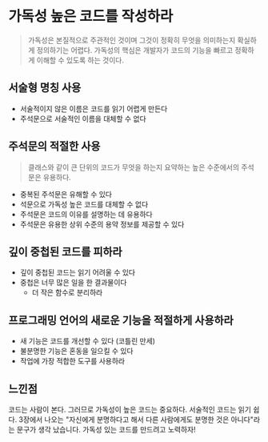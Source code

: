# 가독성 높은 코드를 작성하라
> 가독성은 본질적으로 주관적인 것이며 그것이 정확히 무엇을 의미하는지 확실하게 정의하기는 어렵다. 가독성의 핵심은 개발자가 코드의 기능을 빠르고 정확하게 이해할 수 있도록 하는 것이다.

## 서술형 명칭 사용
- 서술적이지 않은 이름은 코드를 읽기 어렵게 만든다
- 주석문으로 서술적인 이름을 대체할 수 없다

## 주석문의 적절한 사용
> 클래스와 같이 큰 단위의 코드가 무엇을 하는지 요약하는 높은 수준에서의 주석문은 유용하다.
- 중복된 주석문은 유해할 수 있다
- 석문으로 가독성 높은 코드를 대체할 수 없다
- 주석문은 코드의 이유를 설명하는 데 유용하다
- 주석문은 유용한 상위 수준의 용약 정보를 제공할 수 있다

## 깊이 중첩된 코드를 피하라
- 깊이 중첩된 코드는 읽기 어려울 수 있다
- 중첩은 너무 많은 일을 한 결과물이다
  - 더 작은 함수로 분리하라

## 프로그래밍 언어의 새로운 기능을 적절하게 사용하라
- 새 기능은 코드를 개선할 수 있다 (코틀린 만세)
- 불분명한 기능은 혼동을 일으킬 수 있다
- 작업에 가장 적합한 도구를 사용하라

## 느낀점 
코드는 사람이 본다. 그러므로 가독성이 높은 코드는 중요하다. 서술적인 코드는 읽기 쉽다. 3장에서 나오는 "자신에게 분명하다고 해서 다른 사람에게도 분명한 것은 아니다"라는 문구가 생각 났습니다. 가독성 있는 코드를 만드려고 노력하자!

